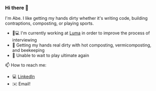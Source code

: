 ### Hi there 🌊

I'm Abe. I like getting my hands dirty whether it's writing code, building contraptions, composting, or playing sports.

- 🌱💻 I'm currently working at [Luma](https://www.lumateams.com/) in order to improve the process of interviewing
- 💚 Getting my hands real dirty with hot composting, vermicomposting, and beekeeping
- 🥏 Unable to wait to play ultimate again

📫 How to reach me: 
- 💻 [LinkedIn](https://www.linkedin.com/in/whoabe/)
- ✉️ Email!

<!--
**whoabe/whoabe** is a ✨ _special_ ✨ repository because its `README.md` (this file) appears on your GitHub profile.

Here are some ideas to get you started:

- 🔭 I’m currently working on ...
- 🌱 I’m currently learning ...
- 👯 I’m looking to collaborate on ...
- 🤔 I’m looking for help with ...
- 💬 Ask me about ...
- 📫 How to reach me: ...
- 😄 Pronouns: ...
- ⚡ Fun fact: ...
-->
